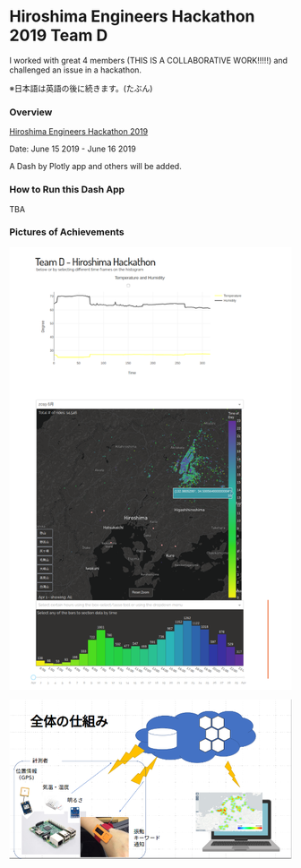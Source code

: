 # Hiroshima Engineers Hackathon 2019 Team D 

I worked with great 4 members (THIS IS A COLLABORATIVE WORK!!!!!) and challenged an issue in a hackathon.

※日本語は英語の後に続きます。(たぶん)  

### Overview

[Hiroshima Engineers Hackathon 2019](https://hiroshima-hack.connpass.com/event/130649/)   

Date: June 15 2019 - June 16 2019  

A Dash by Plotly app and others will be added.  

### How to Run this Dash App

TBA  

### Pictures of Achievements

![](./Dash_HiroshimaEngineersHackathon.png)

![](./images/Overview.png)
